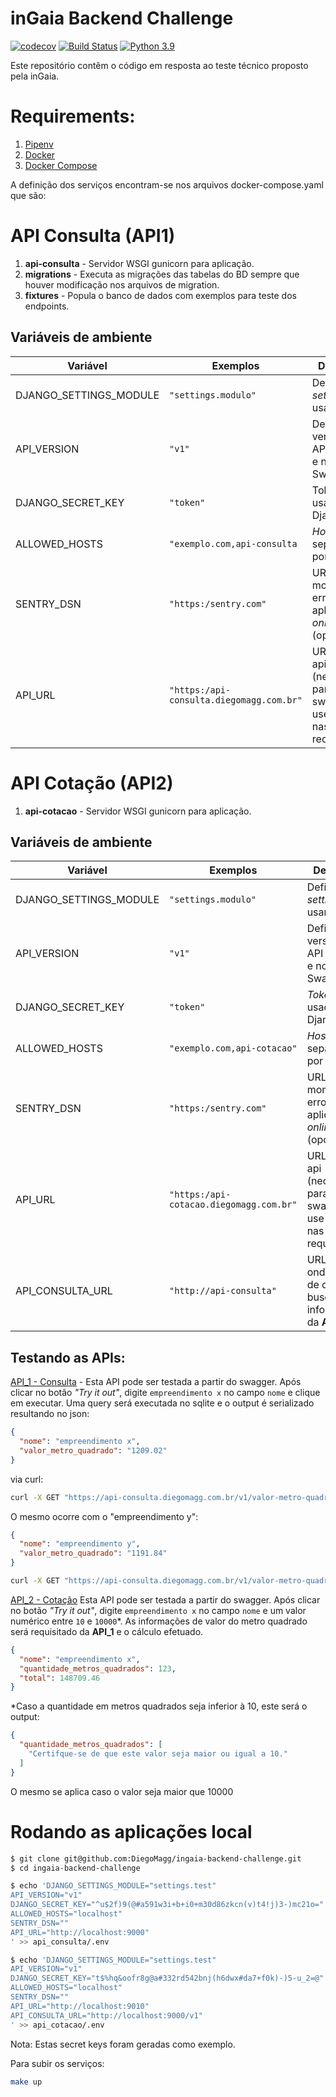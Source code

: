 # inGaia Backend Challenge

[![codecov](https://codecov.io/gh/DiegoMagg/ingaia-backend-challenge/branch/main/graph/badge.svg?token=BOS8KXN47P)](https://codecov.io/gh/DiegoMagg/ingaia-backend-challenge)
[![Build Status](https://travis-ci.com/DiegoMagg/ingaia-backend-challenge.svg?branch=main)](https://travis-ci.com/DiegoMagg/ingaia-backend-challenge)
[![Python 3.9](https://img.shields.io/badge/python-3.9-blue.svg)](https://www.python.org/downloads/release/python-395/)


Este repositório contêm o código em resposta ao teste técnico proposto pela inGaia.

# Requirements:

1. [Pipenv](https://pipenv.pypa.io/en/latest/)
2. [Docker](https://docs.docker.com/get-docker/)
3. [Docker Compose](https://docs.docker.com/compose/install/)


A definição dos serviços encontram-se nos arquivos docker-compose.yaml que são:

# API Consulta (API1)
1. **api-consulta** - Servidor WSGI gunicorn para aplicação.
2. **migrations** - Executa as migrações das tabelas do BD sempre que houver modificação nos arquivos de migration.
3. **fixtures** - Popula o banco de dados com exemplos para teste dos endpoints.

## Variáveis de ambiente
|       Variável        |      Exemplos      |     Definição      |
|-----------------------|--------------------|-----------|
|DJANGO_SETTINGS_MODULE |`"settings.modulo"`             |Define qual *settings* usar|
|API_VERSION            |`"v1"`                          |Define a versão da API nas urls e no Swagger|
|DJANGO_SECRET_KEY      |`"token"`                       |Token usado pelo Django  |
|ALLOWED_HOSTS          |`"exemplo.com,api-consulta` |*Hosts* separados por vírgula|
|SENTRY_DSN             |`"https:/sentry.com"`|URL para monitorar erros na aplicação *online*  (opcional)|
|API_URL                |`"https:/api-consulta.diegomagg.com.br"`|URL *root* da api (necessário para que o swagger use HTTPS nas requisições)|

# API Cotação (API2)
1. **api-cotacao** - Servidor WSGI gunicorn para aplicação.

## Variáveis de ambiente
|       Variável        |   Exemplos         |     Definição      |
|-----------------------|--------------------|-----------|
|DJANGO_SETTINGS_MODULE |`"settings.modulo"`             |Define qual *settings* usar|
|API_VERSION            |`"v1"`                          |Define a versão da API nas urls e no Swagger|
|DJANGO_SECRET_KEY      |`"token"`                       |*Token* usado pelo Django  |
|ALLOWED_HOSTS          |`"exemplo.com,api-cotacao"` |*Hosts* separados por vírgula|
|SENTRY_DSN             |`"https:/sentry.com"`|URL para monitorar erros na aplicação *online*  (opcional)|
|API_URL                |`"https:/api-cotacao.diegomagg.com.br"`|URL *root* da api (necessário para que o swagger use HTTPS nas requisições)|
|API_CONSULTA_URL|`"http://api-consulta"` |URL base onde a *view* de cotação busca as informações da **API_1**|


## Testando as APIs:



[API_1 - Consulta](https://api-consulta.diegomagg.com.br/v1) - Esta API pode ser testada a partir do swagger.
Após clicar no botão *"Try it out"*, digite `empreendimento x` no campo `nome` e clique em
executar. Uma query será executada no sqlite e o output é serializado resultando no json:


```json
{
  "nome": "empreendimento x",
  "valor_metro_quadrado": "1209.02"
}
```
via curl:

```bash
curl -X GET "https://api-consulta.diegomagg.com.br/v1/valor-metro-quadrado/empreendimento%20x"
```

O mesmo ocorre com o "empreendimento y":

```json
{
  "nome": "empreendimento y",
  "valor_metro_quadrado": "1191.84"
}
```

```bash
curl -X GET "https://api-consulta.diegomagg.com.br/v1/valor-metro-quadrado/empreendimento%20y"
```

[API_2 - Cotação](https://api-cotacao.diegomagg.com.br/v1) Esta API pode ser testada a partir do swagger.
Após clicar no botão *"Try it out"*, digite `empreendimento x` no campo `nome` e um valor numérico entre `10` e `10000`*. As informações de valor do metro quadrado será requisitado da
**API_1** e o cálculo efetuado.

```json
{
  "nome": "empreendimento x",
  "quantidade_metros_quadrados": 123,
  "total": 148709.46
}
```

*Caso a quantidade em metros quadrados seja inferior à 10, este será o output:
```json
{
  "quantidade_metros_quadrados": [
    "Certifque-se de que este valor seja maior ou igual a 10."
  ]
}
```
O mesmo se aplica caso o valor seja maior que 10000


# Rodando as aplicações local
```bash
$ git clone git@github.com:DiegoMagg/ingaia-backend-challenge.git
$ cd ingaia-backend-challenge
```

```bash
$ echo 'DJANGO_SETTINGS_MODULE="settings.test"
API_VERSION="v1"
DJANGO_SECRET_KEY="^u$2f)9(@#a591w3i+b+i0+m30d86zkcn(v)t4!j)3-)mc21o="
ALLOWED_HOSTS="localhost"
SENTRY_DSN=""
API_URL="http://localhost:9000"
' >> api_consulta/.env
```

```bash
$ echo 'DJANGO_SETTINGS_MODULE="settings.test"
API_VERSION="v1"
DJANGO_SECRET_KEY="t$%hq&oofr8g@a#332rd542bnj(h6dwx#da7+f0k)-)5-u_2=@"
ALLOWED_HOSTS="localhost"
SENTRY_DSN=""
API_URL="http://localhost:9010"
API_CONSULTA_URL="http://localhost:9000/v1"
' >> api_cotacao/.env
```
Nota: Estas secret keys foram geradas como exemplo.

Para subir os serviços:

```bash
make up
```
